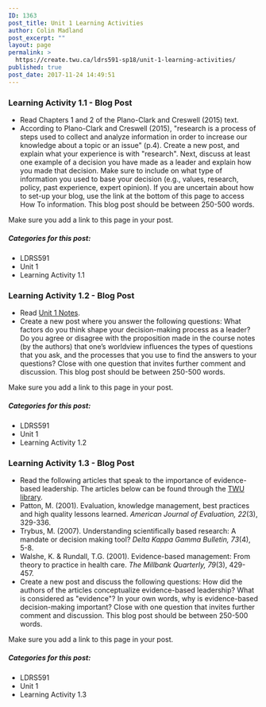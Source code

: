 ```yaml
---
ID: 1363
post_title: Unit 1 Learning Activities
author: Colin Madland
post_excerpt: ""
layout: page
permalink: >
  https://create.twu.ca/ldrs591-sp18/unit-1-learning-activities/
published: true
post_date: 2017-11-24 14:49:51
---
```

### Learning Activity 1.1 - Blog Post

* Read Chapters 1 and 2 of the Plano-Clark and Creswell (2015) text.
* According to Plano-Clark and Creswell (2015), "research is a process of steps used to collect and analyze information in order to increase our knowledge about a topic or an issue" (p.4). Create a new post, and explain what your experience is with "research". Next, discuss at least one example of a decision you have made as a leader and explain how you made that decision. Make sure to include on what type of information you used to base your decision (e.g., values, research, policy, past experience, expert opinion). If you are uncertain about how to set-up your blog, use the link at the bottom of this page to access How To information. This blog post should be between 250-500 words.

Make sure you add a link to this page in your post.

##### Categories for this post:

* LDRS591
* Unit 1
* Learning Activity 1.1

### Learning Activity 1.2 - Blog Post

* Read [Unit 1 Notes](https://create.twu.ca/ldrs591-sp18/unit-1-notes).
* Create a new post where you answer the following questions: What factors do you think shape your decision-making process as a leader? Do you agree or disagree with the proposition made in the course notes (by the authors) that one’s worldview influences the types of questions that you ask, and the processes that you use to find the answers to your questions? Close with one question that invites further comment and discussion. This blog post should be between 250-500 words.

Make sure you add a link to this page in your post.

##### Categories for this post:

* LDRS591
* Unit 1
* Learning Activity 1.2

### Learning Activity 1.3 - Blog Post

* Read the following articles that speak to the importance of evidence-based leadership. The articles below can be found through the [TWU library](https://twu.ca/library).
* Patton, M. (2001). Evaluation, knowledge management, best practices and high quality lessons learned. _American Journal of Evaluation, 22_(3), 329-336.
* Trybus, M. (2007). Understanding scientifically based research: A mandate or decision making tool? _Delta Kappa Gamma Bulletin, 73_(4), 5-8.
* Walshe, K. &amp; Rundall, T.G. (2001). Evidence-based management: From theory to practice in health care. _The Millbank Quarterly, 79_(3), 429-457.
* Create a new post and discuss the following questions: How did the authors of the articles conceptualize evidence-based leadership? What is considered as "evidence"? In your own words, why is evidence-based decision-making important? Close with one question that invites further comment and discussion. This blog post should be between 250-500 words.

Make sure you add a link to this page in your post.

##### Categories for this post:

* LDRS591
* Unit 1
* Learning Activity 1.3